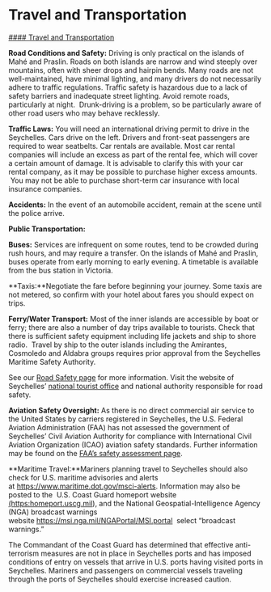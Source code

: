 # Travel and Transportation

[#### Travel and Transportation](javascript:void(0); "Travel and Transportation")

**Road Conditions and Safety:** Driving is only practical on the islands of Mahé and Praslin. Roads on both islands are narrow and wind steeply over mountains, often with sheer drops and hairpin bends. Many roads are not well-maintained, have minimal lighting, and many drivers do not necessarily adhere to traffic regulations. Traffic safety is hazardous due to a lack of safety barriers and inadequate street lighting. Avoid remote roads, particularly at night.  Drunk-driving is a problem, so be particularly aware of other road users who may behave recklessly.

**Traffic Laws:** You will need an international driving permit to drive in the Seychelles. Cars drive on the left. Drivers and front-seat passengers are required to wear seatbelts. Car rentals are available. Most car rental companies will include an excess as part of the rental fee, which will cover a certain amount of damage. It is advisable to clarify this with your car rental company, as it may be possible to purchase higher excess amounts.  You may not be able to purchase short-term car insurance with local insurance companies.

**Accidents:** In the event of an automobile accident, remain at the scene until the police arrive.

**Public Transportation:**

**Buses:** Services are infrequent on some routes, tend to be crowded during rush hours, and may require a transfer. On the islands of Mahé and Praslin, buses operate from early morning to early evening. A timetable is available from the bus station in Victoria.

**Taxis:**Negotiate the fare before beginning your journey. Some taxis are not metered, so confirm with your hotel about fares you should expect on trips.

**Ferry/Water Transport:** Most of the inner islands are accessible by boat or ferry; there are also a number of day trips available to tourists. Check that there is sufficient safety equipment including life jackets and ship to shore radio.  Travel by ship to the outer islands including the Amirantes, Cosmoledo and Aldabra groups requires prior approval from the Seychelles Maritime Safety Authority.

See our [Road Safety page](https://travel.state.gov/content/travel/en/international-travel/before-you-go/driving-and-road-safety.html) for more information. Visit the website of Seychelles’ [national tourist office](http://www.seychelles.travel/) and national authority responsible for road safety.

**Aviation Safety Oversight:** As there is no direct commercial air service to the United States by carriers registered in Seychelles, the U.S. Federal Aviation Administration (FAA) has not assessed the government of Seychelles’ Civil Aviation Authority for compliance with International Civil Aviation Organization (ICAO) aviation safety standards. Further information may be found on the [FAA’s safety assessment page](http://www.faa.gov/about/initiatives/iasa/).

**Maritime Travel:**Mariners planning travel to Seychelles should also check for U.S. maritime advisories and alerts at <https://www.maritime.dot.gov/msci-alerts>. Information may also be posted to the  U.S. Coast Guard homeport website [(https:homeport.uscg.mil](https://homeport.uscg.mil/)), and the National Geospatial-Intelligence Agency (NGA) broadcast warnings website <https://msi.nga.mil/NGAPortal/MSI.portal>  select “broadcast warnings.”

The Commandant of the Coast Guard has determined that effective anti-terrorism measures are not in place in Seychelles ports and has imposed conditions of entry on vessels that arrive in U.S. ports having visited ports in Seychelles. Mariners and passengers on commercial vessels traveling through the ports of Seychelles should exercise increased caution.